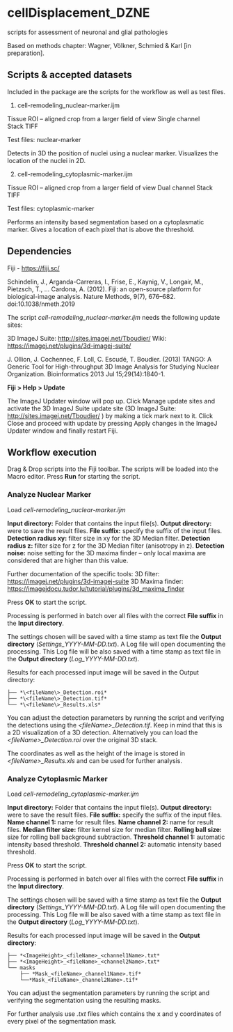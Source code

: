 # cellDisplacement_DZNE
scripts for assessment of neuronal and glial pathologies

Based on methods chapter: Wagner, Völkner, Schmied & Karl [in preparation].

## Scripts & accepted datasets

Included in the package are the scripts for the workflow as well as test files.  


1. cell-remodeling_nuclear-marker.ijm 

Tissue ROI – aligned crop from a larger field of view 
Single channel  
Stack 
TIFF 

Test files: nuclear-marker 

Detects in 3D the position of nuclei using a nuclear marker. 
Visualizes the location of the nuclei in 2D. 

2. cell-remodeling_cytoplasmic-marker.ijm 

Tissue ROI – aligned crop from a larger field of view 
Dual channel 
Stack  
TIFF 

Test files: cytoplasmic-marker 

Performs an intensity based segmentation based on a cytoplasmatic marker. 
Gives a location of each pixel that is above the threshold.

## Dependencies

Fiji - https://fiji.sc/ 

Schindelin, J., Arganda-Carreras, I., Frise, E., Kaynig, V., Longair, M., Pietzsch, T., … Cardona, A. (2012). Fiji: an open-source platform for biological-image analysis. Nature Methods, 9(7), 676–682. doi:10.1038/nmeth.2019 

The script *cell-remodeling_nuclear-marker.ijm* needs the following update sites: 

3D ImageJ Suite: http://sites.imagej.net/Tboudier/ 
Wiki: https://imagej.net/plugins/3d-imagej-suite/ 

J. Ollion, J. Cochennec, F. Loll, C. Escudé, T. Boudier. (2013) TANGO: A Generic Tool for High-throughput 3D Image Analysis for Studying Nuclear Organization. Bioinformatics 2013 Jul 15;29(14):1840-1. 

**Fiji > Help > Update** 

The ImageJ Updater window will pop up. Click Manage update sites and activate the 3D ImageJ Suite update site (3D ImageJ Suite: http://sites.imagej.net/Tboudier/ ) by making a tick mark next to it. Click Close and proceed with update by pressing Apply changes in the ImageJ Updater window and finally restart Fiji.  

## Workflow execution

Drag & Drop scripts into the Fiji toolbar. The scripts will be loaded into the Macro editor. Press **Run** for starting the script.  

### Analyze Nuclear Marker 

Load *cell-remodeling_nuclear-marker.ijm* 

**Input directory:** Folder that contains the input file(s). 
**Output directory:** were to save the result files. 
**File suffix:** specify the suffix of the input files. 
**Detection radius xy:** filter size in xy for the 3D Median filter. 
**Detection radius z:** filter size for z for the 3D Median filter (anisotropy in z). 
**Detection noise:** noise setting for the 3D maxima finder – only local maxima are considered that are higher than this value. 

Further documentation of the specific tools: 
3D filter: https://imagej.net/plugins/3d-imagej-suite
3D Maxima finder:  https://imagejdocu.tudor.lu/tutorial/plugins/3d_maxima_finder 

Press **OK** to start the script. 

Processing is performed in batch over all files with the correct **File suffix** in the **Input directory**. 

The settings chosen will be saved with a time stamp as text file the **Output directory** (*Settings_YYYY-MM-DD.txt*). A Log file will open documenting the processing. This Log file will be also saved with a time stamp as text file in the **Output directory** (*Log_YYYY-MM-DD.txt*). 

Results for each processed input image will be saved in the Output directory: 
```
├── *\<fileName\>_Detection.roi* 
├── *\<fileName\>_Detection.tif* 
└── *\<fileName\>_Results.xls* 
```
You can adjust the detection parameters by running the script and verifying the detections using the *\<fileName\>_Detection.tif*. Keep in mind that this is a 2D visualization of a 3D detection. Alternatively you can load the *\<fileName\>_Detection.roi* over the original 3D stack. 
  
The coordinates as well as the height of the image is stored in *\<fileName\>_Results.xls* and can be used for further analysis.


### Analyze Cytoplasmic Marker

Load *cell-remodeling_cytoplasmic-marker.ijm* 

**Input directory:** Folder that contains the input file(s). 
**Output directory:** were to save the result files. 
**File suffix:** specify the suffix of the input files. 
**Name channel 1:** name for result files. 
**Name channel 2:** name for result files. 
**Median filter size:** filter kernel size for median filter. 
**Rolling ball size:** size for rolling ball background subtraction. 
**Threshold channel 1:** automatic intensity based threshold. 
**Threshold channel 2:** automatic intensity based threshold. 

Press **OK** to start the script. 

Processing is performed in batch over all files with the correct **File suffix** in the **Input directory**. 

The settings chosen will be saved with a time stamp as text file the **Output directory** (*Settings_YYYY-MM-DD.txt*). A Log file will open documenting the processing. This Log file will be also saved with a time stamp as text file in the **Output directory** (*Log_YYYY-MM-DD.txt*). 

 
Results for each processed input image will be saved in the **Output directory**: 
```
├── *<ImageHeight>_<fileName>_<channel1Name>.txt*
├── *<ImageHeight>_<fileName>_<channel2Name>.txt* 
└── masks 
    ├── *Mask_<fileName>_channel1Name>.tif* 
    └──*Mask_<fileName>_channel2Name>.tif* 
```
You can adjust the segmentation parameters by running the script and verifying the segmentation using the resulting masks.  

For further analysis use *<ImageHeight>_<fileName>_<channel1Name>.txt* files which contains the x and y coordinates of every pixel of the segmentation mask. 
 
